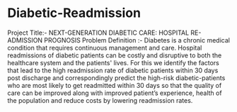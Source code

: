 # Diabetic-Readmission
Project Title:- NEXT-GENERATION DIABETIC CARE: HOSPITAL RE-ADMISSION
PROGNOSIS
Problem Definition :- Diabetes is a chronic medical condition that requires continuous
management and care. Hospital readmissions of diabetic patients can be costly and disruptive to
both the healthcare system and the patients' lives. For this we identify the factors that lead to the
high readmission rate of diabetic patients within 30 days post discharge and correspondingly
predict the high-risk diabetic-patients who are most likely to get readmitted within 30 days so that
the quality of care can be improved along with improved patient’s experience, health of the
population and reduce costs by lowering readmission rates.
